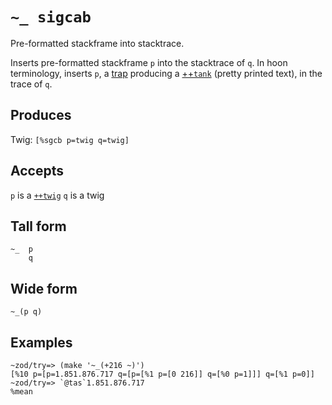 `~_ sigcab`
===========

Pre-formatted stackframe into stacktrace.

Inserts pre-formatted stackframe `p` into the stacktrace of `q`. 
In hoon terminology, inserts `p`, a [trap]() producing a [++`tank`]() (pretty printed text), in the trace of `q`.

Produces
--------

Twig: `[%sgcb p=twig q=twig]`

Accepts
-------

`p` is a [`++twig`]() `q` is a twig

Tall form
---------

    ~_  p
        q

Wide form
---------

    ~_(p q)

Examples
--------

    ~zod/try=> (make '~_(+216 ~)')
    [%10 p=[p=1.851.876.717 q=[p=[%1 p=[0 216]] q=[%0 p=1]]] q=[%1 p=0]]
    ~zod/try=> `@tas`1.851.876.717
    %mean
